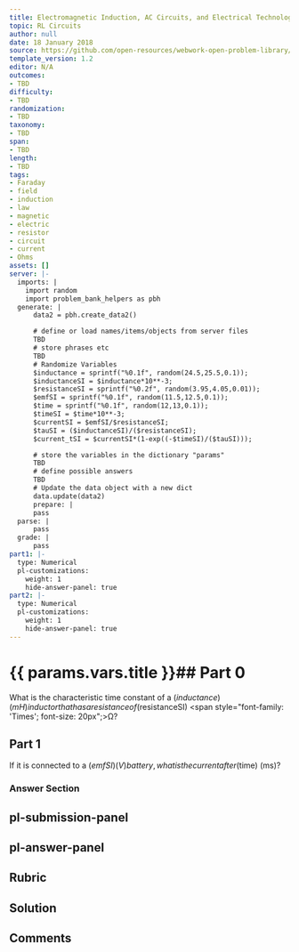 ```yaml
---
title: Electromagnetic Induction, AC Circuits, and Electrical Technologies
topic: RL Circuits
author: null
date: 18 January 2018
source: https://github.com/open-resources/webwork-open-problem-library/tree/master/Contrib/BrockPhysics/College_Physics_Urone/23.Electromagnetic_Induction_AC_Circuits_and_Electrical_Technologies/23-10.RL_Circuits/NU_U17_23_10_006.pg
template_version: 1.2
editor: N/A
outcomes:
- TBD
difficulty:
- TBD
randomization:
- TBD
taxonomy:
- TBD
span:
- TBD
length:
- TBD
tags:
- Faraday
- field
- induction
- law
- magnetic
- electric
- resistor
- circuit
- current
- Ohms
assets: []
server: |-
  imports: |
    import random
    import problem_bank_helpers as pbh
  generate: |
      data2 = pbh.create_data2()

      # define or load names/items/objects from server files
      TBD
      # store phrases etc
      TBD
      # Randomize Variables
      $inductance = sprintf("%0.1f", random(24.5,25.5,0.1));
      $inductanceSI = $inductance*10**-3;
      $resistanceSI = sprintf("%0.2f", random(3.95,4.05,0.01));
      $emfSI = sprintf("%0.1f", random(11.5,12.5,0.1));
      $time = sprintf("%0.1f", random(12,13,0.1));
      $timeSI = $time*10**-3;
      $currentSI = $emfSI/$resistanceSI;
      $tauSI = ($inductanceSI)/($resistanceSI);
      $current_tSI = $currentSI*(1-exp((-$timeSI)/($tauSI)));

      # store the variables in the dictionary "params"
      TBD
      # define possible answers
      TBD
      # Update the data object with a new dict
      data.update(data2)
      prepare: |
      pass
  parse: |
      pass
  grade: |
      pass
part1: |-
  type: Numerical
  pl-customizations:
    weight: 1
    hide-answer-panel: true
part2: |-
  type: Numerical
  pl-customizations:
    weight: 1
    hide-answer-panel: true
---
```


# {{ params.vars.title }}## Part 0 
What is the characteristic time constant of a ($inductance) (mH) inductor that has a resistance of ($resistanceSI) <span style="font-family: 'Times'; font-size: 20px";>&Omega;</span>? 
## Part 1 
If it is connected to a ($emfSI) (V) battery, what is the current after ($time) (ms)? 


### Answer Section 


## pl-submission-panel 


## pl-answer-panel 


## Rubric 


## Solution 


## Comments 


